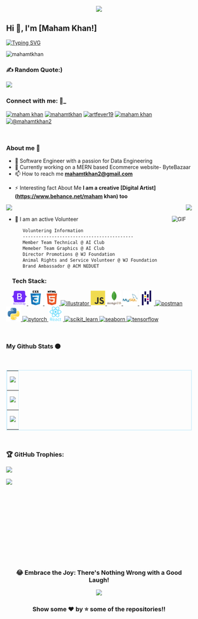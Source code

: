 <p align="center">
    <img src="banner.png" width="480px"/>    
</p>

## Hi 👋, I'm [Maham Khan!]

<!-- HeadLine !-->
[![Typing SVG](https://readme-typing-svg.herokuapp.com?font=Fira+Code&pause=1000&color=9D178D&random=false&width=435&lines=A+passionate+Coder+and+AI+Enthusiast)](https://git.io/typing-svg)




<!--Profile views counter API!-->
<p align="left"> <img src="https://komarev.com/ghpvc/?username=mahamtkhan&label=Profile%20views&color=0e75b6&style=flat" alt="mahamtkhan" /> </p>

### ✍️ Random  Quote:)
![](https://quotes-github-readme.vercel.app/api?type=horizontal&theme=radical)

<!-- Social Links !-->
<h3 align="left">Connect with me: 💫_</h3>

<a href="https://linkedin.com/in/maham khan" target="blank"><img align="center" src="https://raw.githubusercontent.com/rahuldkjain/github-profile-readme-generator/master/src/images/icons/Social/linked-in-alt.svg" alt="maham khan" height="30" width="40" /></a>
<a href="https://kaggle.com/mahamtkhan" target="blank"><img align="center" src="https://raw.githubusercontent.com/rahuldkjain/github-profile-readme-generator/master/src/images/icons/Social/kaggle.svg" alt="mahamtkhan" height="30" width="40" /></a>
<a href="https://instagram.com/artfever19" target="blank"><img align="center" src="https://raw.githubusercontent.com/rahuldkjain/github-profile-readme-generator/master/src/images/icons/Social/instagram.svg" alt="artfever19" height="30" width="40" /></a>
<a href="https://www.behance.net/maham khan" target="blank"><img align="center" src="https://raw.githubusercontent.com/rahuldkjain/github-profile-readme-generator/master/src/images/icons/Social/behance.svg" alt="maham khan" height="30" width="40" /></a>
<a href="https://www.hackerrank.com/@mahamtkhan2" target="blank"><img align="center" src="https://raw.githubusercontent.com/rahuldkjain/github-profile-readme-generator/master/src/images/icons/Social/hackerrank.svg" alt="@mahamtkhan2" height="30" width="40" /></a>
</p>

<br/>

### About me 🚀
- 🌱 Software Engineer with a passion for Data Engineering
- 👯 Currently working on a MERN based Ecommerce website- ByteBazaar
- 📫 How to reach me **mahamtkhan2@gmail.com**

<!-- Octocat gif -->

- ⚡ Interesting fact About Me **I am a creative [Digital Artist](https://www.behance.net/maham khan) too**

<img align="left" src="DreamRameez.png" height="250px"/>



<img align="right" src="RightRameez.png" height="250px"/>
<br>


- 💖 I am an active Volunteer <img align ="right" alt="GIF" height="70px" src="https://octodex.github.com/images/daftpunktocat-guy.gif" />

```
    Voluntering Information
    ------------------------------------------
    Member Team Technical @ AI Club
    Memeber Team Graphics @ AI Club
    Director Promotions @ WJ Foundation
    Animal Rights and Service Volunteer @ WJ Foundation
    Brand Ambassador @ ACM NEDUET 
```


### Tech Stack:


<!-- Row 1 -->

<p align="left"> <a href="https://getbootstrap.com" target="_blank" rel="noreferrer"> <img src="https://raw.githubusercontent.com/devicons/devicon/master/icons/bootstrap/bootstrap-plain-wordmark.svg" alt="bootstrap" width="40" height="40"/> </a> <a href="https://www.w3schools.com/css/" target="_blank" rel="noreferrer"> <img src="https://raw.githubusercontent.com/devicons/devicon/master/icons/css3/css3-original-wordmark.svg" alt="css3" width="40" height="40"/> </a> <a href="https://www.w3.org/html/" target="_blank" rel="noreferrer"> <img src="https://raw.githubusercontent.com/devicons/devicon/master/icons/html5/html5-original-wordmark.svg" alt="html5" width="40" height="40"/> </a> <a href="https://www.adobe.com/in/products/illustrator.html" target="_blank" rel="noreferrer"> <img src="https://www.vectorlogo.zone/logos/adobe_illustrator/adobe_illustrator-icon.svg" alt="illustrator" width="40" height="40"/> </a> <a href="https://developer.mozilla.org/en-US/docs/Web/JavaScript" target="_blank" rel="noreferrer"> <img src="https://raw.githubusercontent.com/devicons/devicon/master/icons/javascript/javascript-original.svg" alt="javascript" width="40" height="40"/> </a> <a href="https://www.mongodb.com/" target="_blank" rel="noreferrer"> <img src="https://raw.githubusercontent.com/devicons/devicon/master/icons/mongodb/mongodb-original-wordmark.svg" alt="mongodb" width="40" height="40"/> </a> <a href="https://www.mysql.com/" target="_blank" rel="noreferrer"> <img src="https://raw.githubusercontent.com/devicons/devicon/master/icons/mysql/mysql-original-wordmark.svg" alt="mysql" width="40" height="40"/> </a> <a href="https://pandas.pydata.org/" target="_blank" rel="noreferrer"> <img src="https://raw.githubusercontent.com/devicons/devicon/2ae2a900d2f041da66e950e4d48052658d850630/icons/pandas/pandas-original.svg" alt="pandas" width="40" height="40"/> </a> <a href="https://postman.com" target="_blank" rel="noreferrer"> <img src="https://www.vectorlogo.zone/logos/getpostman/getpostman-icon.svg" alt="postman" width="40" height="40"/> </a> <a href="https://www.python.org" target="_blank" rel="noreferrer"> <img src="https://raw.githubusercontent.com/devicons/devicon/master/icons/python/python-original.svg" alt="python" width="40" height="40"/> </a> <a href="https://pytorch.org/" target="_blank" rel="noreferrer"> <img src="https://www.vectorlogo.zone/logos/pytorch/pytorch-icon.svg" alt="pytorch" width="40" height="40"/> </a> <a href="https://reactjs.org/" target="_blank" rel="noreferrer"> <img src="https://raw.githubusercontent.com/devicons/devicon/master/icons/react/react-original-wordmark.svg" alt="react" width="40" height="40"/> </a> <a href="https://scikit-learn.org/" target="_blank" rel="noreferrer"> <img src="https://upload.wikimedia.org/wikipedia/commons/0/05/Scikit_learn_logo_small.svg" alt="scikit_learn" width="40" height="40"/> </a> <a href="https://seaborn.pydata.org/" target="_blank" rel="noreferrer"> <img src="https://seaborn.pydata.org/_images/logo-mark-lightbg.svg" alt="seaborn" width="40" height="40"/> </a> <a href="https://www.tensorflow.org" target="_blank" rel="noreferrer"> <img src="https://www.vectorlogo.zone/logos/tensorflow/tensorflow-icon.svg" alt="tensorflow" width="40" height="40"/> </a> </p> 

</br>

 ### My Github Stats 🟠 
  




<br>

<table align="center" border="2" bordercolor="#D6F0FC">
    <tr>
       <td align="center">
                
 ![](https://github-readme-stats.vercel.app/api/top-langs/?username=MahamTKhan&theme=omni&hide_border=false&include_all_commits=false&count_private=false&layout=compact)
     </td>
    
 </tr>

    
  <tr>
    <td align="center">  
        
![](https://github-readme-stats.vercel.app/api?username=MahamTKhan&theme=omni&hide_border=false&include_all_commits=false&count_private=false)</td>

</td>       
   </tr> 

   <tr>
       <td align="center">
           
![](https://github-readme-streak-stats.herokuapp.com/?user=MahamTKhan&theme=omni&hide_border=false)
       </td>
   </tr>
</table>



</br>

### 🏆 GitHub  Trophies:  
 
![](https://github-profile-trophy.vercel.app/?username=MahamTKhan&theme=onedark&no-frame=false&no-bg=true&margin-w=4)
 


<img align="left" src="LeftRameez.png" height="170px"/>

</details>
</br></br></br></br></br></br></br></br></br></br></br></br></br>
    
<div align="center">


### 😂 Embrace the Joy: There's Nothing Wrong with a Good Laugh!
<img src='https://randommeme-five.vercel.app/' style="height: 400px;"/>


<span align="center">

### Show some ❤️ by ⭐️ some of the repositories!!
</span>

</div>


